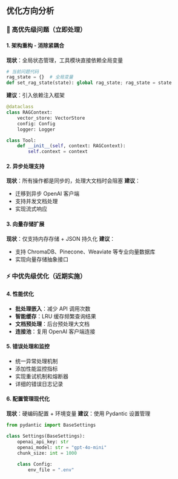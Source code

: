 ## 优化方向分析

### 🚨 高优先级问题（立即处理）

#### 1. 架构重构 - 消除紧耦合
**现状**：全局状态管理，工具模块直接依赖全局变量
```python
# 当前问题代码
rag_state = {}  # 全局变量
def set_rag_state(state): global rag_state; rag_state = state
```

**建议**：引入依赖注入框架
```python
@dataclass
class RAGContext:
    vector_store: VectorStore
    config: Config
    logger: Logger

class Tool:
    def __init__(self, context: RAGContext):
        self.context = context
```

#### 2. 异步处理支持
**现状**：所有操作都是同步的，处理大文档时会阻塞
**建议**：
- 迁移到异步 OpenAI 客户端
- 支持并发文档处理
- 实现流式响应

#### 3. 向量存储扩展
**现状**：仅支持内存存储 + JSON 持久化
**建议**：
- 支持 ChromaDB、Pinecone、Weaviate 等专业向量数据库
- 实现向量存储抽象接口

### ⚡ 中优先级优化（近期实施）

#### 4. 性能优化
- **批处理嵌入**：减少 API 调用次数
- **智能缓存**：LRU 缓存频繁查询结果
- **文档预处理**：后台预处理大文档
- **连接池**：复用 OpenAI 客户端连接

#### 5. 错误处理和监控
- 统一异常处理机制
- 添加性能监控指标
- 实现重试机制和熔断器
- 详细的错误日志记录

#### 6. 配置管理现代化
**现状**：硬编码配置 + 环境变量
**建议**：使用 Pydantic 设置管理
```python
from pydantic import BaseSettings

class Settings(BaseSettings):
    openai_api_key: str
    openai_model: str = "gpt-4o-mini"
    chunk_size: int = 1000
    
    class Config:
        env_file = ".env"
```
